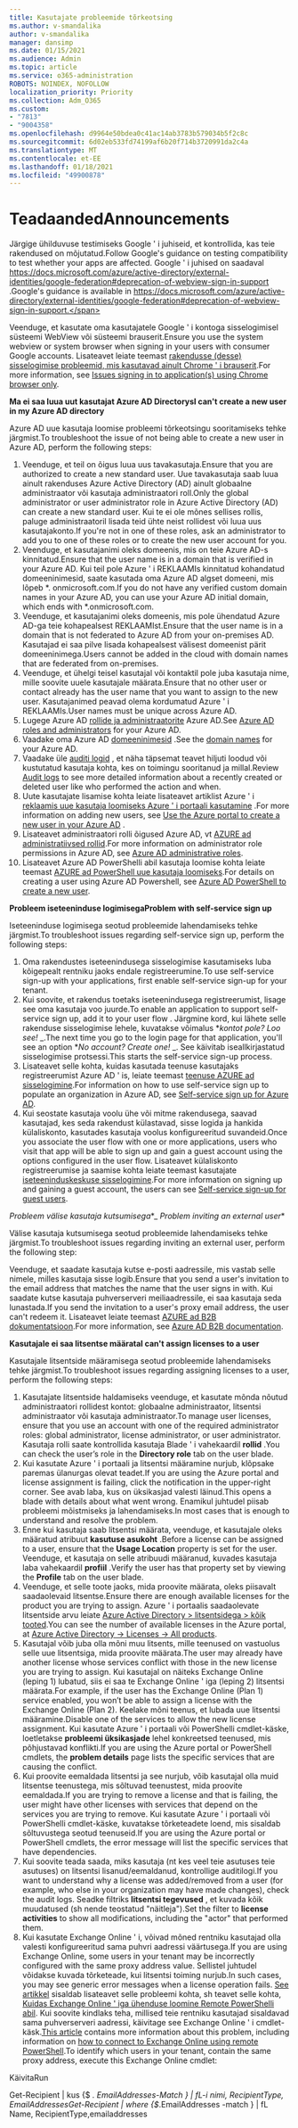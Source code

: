 ```yaml
---
title: Kasutajate probleemide tõrkeotsing
ms.author: v-smandalika
author: v-smandalika
manager: dansimp
ms.date: 01/15/2021
ms.audience: Admin
ms.topic: article
ms.service: o365-administration
ROBOTS: NOINDEX, NOFOLLOW
localization_priority: Priority
ms.collection: Adm_O365
ms.custom:
- "7813"
- "9004358"
ms.openlocfilehash: d9964e50bdea0c41ac14ab3783b579034b5f2c8c
ms.sourcegitcommit: 6d02eb533fd74199af6b20f714b3720991da2c4a
ms.translationtype: MT
ms.contentlocale: et-EE
ms.lasthandoff: 01/18/2021
ms.locfileid: "49900878"
---
```

# <a name="announcements"></a><span data-ttu-id="7dd46-102">Teadaanded</span><span class="sxs-lookup"><span data-stu-id="7dd46-102">Announcements</span></span>

<span data-ttu-id="7dd46-103">Järgige ühilduvuse testimiseks Google ' i juhiseid, et kontrollida, kas teie rakendused on mõjutatud.</span><span class="sxs-lookup"><span data-stu-id="7dd46-103">Follow Google's guidance on testing compatibility to test whether your apps are affected.</span></span> <span data-ttu-id="7dd46-104">Google ' i juhised on saadaval https://docs.microsoft.com/azure/active-directory/external-identities/google-federation#deprecation-of-webview-sign-in-support .</span><span class="sxs-lookup"><span data-stu-id="7dd46-104">Google's guidance is available in https://docs.microsoft.com/azure/active-directory/external-identities/google-federation#deprecation-of-webview-sign-in-support.</span></span>

<span data-ttu-id="7dd46-105">Veenduge, et kasutate oma kasutajatele Google ' i kontoga sisselogimisel süsteemi WebView või süsteemi brauserit.</span><span class="sxs-lookup"><span data-stu-id="7dd46-105">Ensure you use the system webview or system browser when signing in your users with consumer Google accounts.</span></span> <span data-ttu-id="7dd46-106">Lisateavet leiate teemast [rakendusse (desse) sisselogimise probleemid, mis kasutavad ainult Chrome ' i brauserit](https://docs.microsoft.com/office365/troubleshoot/miscellaneous/chrome-behavior-affects-applications).</span><span class="sxs-lookup"><span data-stu-id="7dd46-106">For more information, see [Issues signing in to application(s) using Chrome browser only](https://docs.microsoft.com/office365/troubleshoot/miscellaneous/chrome-behavior-affects-applications).</span></span>


<span data-ttu-id="7dd46-107">**Ma ei saa luua uut kasutajat Azure AD Directorys**</span><span class="sxs-lookup"><span data-stu-id="7dd46-107">**I can't create a new user in my Azure AD directory**</span></span>

<span data-ttu-id="7dd46-108">Azure AD uue kasutaja loomise probleemi tõrkeotsingu sooritamiseks tehke järgmist.</span><span class="sxs-lookup"><span data-stu-id="7dd46-108">To troubleshoot the issue of not being able to create a new user in Azure AD, perform the following steps:</span></span>

1. <span data-ttu-id="7dd46-109">Veenduge, et teil on õigus luua uus tavakasutaja.</span><span class="sxs-lookup"><span data-stu-id="7dd46-109">Ensure that you are authorized to create a new standard user.</span></span> <span data-ttu-id="7dd46-110">Uue tavakasutaja saab luua ainult rakenduses Azure Active Directory (AD) ainult globaalne administraator või kasutaja administraatori roll.</span><span class="sxs-lookup"><span data-stu-id="7dd46-110">Only the global administrator or user administrator role in Azure Active Directory (AD) can create a new standard user.</span></span> <span data-ttu-id="7dd46-111">Kui te ei ole mõnes sellises rollis, paluge administraatoril lisada teid ühte neist rollidest või luua uus kasutajakonto.</span><span class="sxs-lookup"><span data-stu-id="7dd46-111">If you're not in one of these roles, ask an administrator to add you to one of these roles or to create the new user account for you.</span></span>
2. <span data-ttu-id="7dd46-112">Veenduge, et kasutajanimi oleks domeenis, mis on teie Azure AD-s kinnitatud.</span><span class="sxs-lookup"><span data-stu-id="7dd46-112">Ensure that the user name is in a domain that is verified in your Azure AD.</span></span> <span data-ttu-id="7dd46-113">Kui teil pole Azure ' i REKLAAMIs kinnitatud kohandatud domeeninimesid, saate kasutada oma Azure AD algset domeeni, mis lõpeb \*. onmicrosoft.com.</span><span class="sxs-lookup"><span data-stu-id="7dd46-113">If you do not have any verified custom domain names in your Azure AD, you can use your Azure AD initial domain, which ends with \*.onmicrosoft.com.</span></span>
3. <span data-ttu-id="7dd46-114">Veenduge, et kasutajanimi oleks domeenis, mis pole ühendatud Azure AD-ga teie kohapealsest REKLAAMIst.</span><span class="sxs-lookup"><span data-stu-id="7dd46-114">Ensure that the user name is in a domain that is not federated to Azure AD from your on-premises AD.</span></span> <span data-ttu-id="7dd46-115">Kasutajad ei saa pilve lisada kohapealsest välisest domeenist pärit domeeninimega.</span><span class="sxs-lookup"><span data-stu-id="7dd46-115">Users cannot be added in the cloud with domain names that are federated from on-premises.</span></span>
4. <span data-ttu-id="7dd46-116">Veenduge, et ühelgi teisel kasutajal või kontaktil pole juba kasutaja nime, mille soovite uuele kasutajale määrata.</span><span class="sxs-lookup"><span data-stu-id="7dd46-116">Ensure that no other user or contact already has the user name that you want to assign to the new user.</span></span> <span data-ttu-id="7dd46-117">Kasutajanimed peavad olema kordumatud Azure ' i REKLAAMIs.</span><span class="sxs-lookup"><span data-stu-id="7dd46-117">User names must be unique across Azure AD.</span></span>
5. <span data-ttu-id="7dd46-118">Lugege Azure AD [rollide ja administraatorite](https://ms.portal.azure.com/#blade/Microsoft_AAD_IAM/ActiveDirectoryMenuBlade/RolesAndAdministrators) Azure AD.</span><span class="sxs-lookup"><span data-stu-id="7dd46-118">See [Azure AD roles and administrators](https://ms.portal.azure.com/#blade/Microsoft_AAD_IAM/ActiveDirectoryMenuBlade/RolesAndAdministrators) for your Azure AD.</span></span>
6. <span data-ttu-id="7dd46-119">Vaadake oma Azure AD [domeeninimesid](https://ms.portal.azure.com/#blade/Microsoft_AAD_IAM/ActiveDirectoryMenuBlade/Domains) .</span><span class="sxs-lookup"><span data-stu-id="7dd46-119">See the [domain names](https://ms.portal.azure.com/#blade/Microsoft_AAD_IAM/ActiveDirectoryMenuBlade/Domains) for your Azure AD.</span></span>
7. <span data-ttu-id="7dd46-120">Vaadake üle [auditi logid](https://ms.portal.azure.com/#blade/Microsoft_AAD_IAM/ActiveDirectoryMenuBlade/Audit) , et näha täpsemat teavet hiljuti loodud või kustutatud kasutaja kohta, kes on toimingu sooritanud ja millal.</span><span class="sxs-lookup"><span data-stu-id="7dd46-120">Review [Audit logs](https://ms.portal.azure.com/#blade/Microsoft_AAD_IAM/ActiveDirectoryMenuBlade/Audit) to see more detailed information about a recently created or deleted user like who performed the action and when.</span></span>
8. <span data-ttu-id="7dd46-121">Uute kasutajate lisamise kohta leiate lisateavet artiklist Azure ' i [reklaamis uue kasutaja loomiseks Azure ' i portaali kasutamine](https://docs.microsoft.com/azure/active-directory/fundamentals/add-users-azure-active-directory) .</span><span class="sxs-lookup"><span data-stu-id="7dd46-121">For more information on adding new users, see [Use the Azure portal to create a new user in your Azure AD](https://docs.microsoft.com/azure/active-directory/fundamentals/add-users-azure-active-directory) .</span></span>
9. <span data-ttu-id="7dd46-122">Lisateavet administraatori rolli õigused Azure AD, vt [AZURE ad administratiivsed rollid](https://docs.microsoft.com/azure/active-directory/roles/permissions-reference).</span><span class="sxs-lookup"><span data-stu-id="7dd46-122">For more information on administrator role permissions in Azure AD, see [Azure AD administrative roles](https://docs.microsoft.com/azure/active-directory/roles/permissions-reference).</span></span>
10. <span data-ttu-id="7dd46-123">Lisateavet Azure AD PowerShelli abil kasutaja loomise kohta leiate teemast [AZURE ad PowerShell uue kasutaja loomiseks](https://docs.microsoft.com/powershell/module/azuread/new-azureaduser).</span><span class="sxs-lookup"><span data-stu-id="7dd46-123">For details on creating a user using Azure AD Powershell, see [Azure AD PowerShell to create a new user](https://docs.microsoft.com/powershell/module/azuread/new-azureaduser).</span></span>

<span data-ttu-id="7dd46-124">**Probleem iseteeninduse logimisega**</span><span class="sxs-lookup"><span data-stu-id="7dd46-124">**Problem with self-service sign up**</span></span>

<span data-ttu-id="7dd46-125">Iseteeninduse logimisega seotud probleemide lahendamiseks tehke järgmist.</span><span class="sxs-lookup"><span data-stu-id="7dd46-125">To troubleshoot issues regarding self-service sign up, perform the following steps:</span></span>

1. <span data-ttu-id="7dd46-126">Oma rakendustes iseteenindusega sisselogimise kasutamiseks luba kõigepealt rentniku jaoks endale registreerumine.</span><span class="sxs-lookup"><span data-stu-id="7dd46-126">To use self-service sign-up with your applications, first enable self-service sign-up for your tenant.</span></span> 
2. <span data-ttu-id="7dd46-127">Kui soovite, et rakendus toetaks iseteenindusega registreerumist, lisage see oma kasutaja voo juurde.</span><span class="sxs-lookup"><span data-stu-id="7dd46-127">To enable an application to support self-service sign up, add it to your user flow .</span></span> <span data-ttu-id="7dd46-128">Järgmine kord, kui lähete selle rakenduse sisselogimise lehele, kuvatakse võimalus \**_kontot pole? Loo see!_* _.</span><span class="sxs-lookup"><span data-stu-id="7dd46-128">The next time you go to the login page for that application, you'll see an option \**_No account? Create one!_* _.</span></span> <span data-ttu-id="7dd46-129">See käivitab iseallkirjastatud sisselogimise protsessi.</span><span class="sxs-lookup"><span data-stu-id="7dd46-129">This starts the self-service sign-up process.</span></span>
3. <span data-ttu-id="7dd46-130">Lisateavet selle kohta, kuidas kasutada teenuse kasutajaks registreerumist Azure AD ' is, leiate teemast [teenuse AZURE ad sisselogimine](https://docs.microsoft.com/azure/active-directory/enterprise-users/directory-self-service-signup).</span><span class="sxs-lookup"><span data-stu-id="7dd46-130">For information on how to use self-service sign up to populate an organization in Azure AD, see [Self-service sign up for Azure AD](https://docs.microsoft.com/azure/active-directory/enterprise-users/directory-self-service-signup).</span></span>
4. <span data-ttu-id="7dd46-131">Kui seostate kasutaja voolu ühe või mitme rakendusega, saavad kasutajad, kes seda rakendust külastavad, sisse logida ja hankida külaliskonto, kasutades kasutaja voolus konfigureeritud suvandeid.</span><span class="sxs-lookup"><span data-stu-id="7dd46-131">Once you associate the user flow with one or more applications, users who visit that app will be able to sign up and gain a guest account using the options configured in the user flow.</span></span> <span data-ttu-id="7dd46-132">Lisateavet külaliskonto registreerumise ja saamise kohta leiate teemast kasutajate [iseteeninduskeskuse sisselogimine](https://docs.microsoft.com/azure/active-directory/external-identities/self-service-sign-up-user-flow).</span><span class="sxs-lookup"><span data-stu-id="7dd46-132">For more information on signing up and gaining a guest account, the users can see [Self-service sign-up for guest users](https://docs.microsoft.com/azure/active-directory/external-identities/self-service-sign-up-user-flow).</span></span>

<span data-ttu-id="7dd46-133">*Probleem välise kasutaja kutsumisega*\*</span><span class="sxs-lookup"><span data-stu-id="7dd46-133">_ *Problem inviting an external user*\*</span></span>

<span data-ttu-id="7dd46-134">Välise kasutaja kutsumisega seotud probleemide lahendamiseks tehke järgmist.</span><span class="sxs-lookup"><span data-stu-id="7dd46-134">To troubleshoot issues regarding inviting an external user, perform the following step:</span></span>

<span data-ttu-id="7dd46-135">Veenduge, et saadate kasutaja kutse e-posti aadressile, mis vastab selle nimele, milles kasutaja sisse logib.</span><span class="sxs-lookup"><span data-stu-id="7dd46-135">Ensure that you send a user's invitation to the email address that matches the name that the user signs in with.</span></span> <span data-ttu-id="7dd46-136">Kui saadate kutse kasutaja puhverserveri meiliaadressile, ei saa kasutaja seda lunastada.</span><span class="sxs-lookup"><span data-stu-id="7dd46-136">If you send the invitation to a user's proxy email address, the user can't redeem it.</span></span> <span data-ttu-id="7dd46-137">Lisateavet leiate teemast [AZURE ad B2B dokumentatsioon](https://docs.microsoft.com/azure/active-directory/external-identities/).</span><span class="sxs-lookup"><span data-stu-id="7dd46-137">For more information, see [Azure AD B2B documentation](https://docs.microsoft.com/azure/active-directory/external-identities/).</span></span>

<span data-ttu-id="7dd46-138">**Kasutajale ei saa litsentse määrata**</span><span class="sxs-lookup"><span data-stu-id="7dd46-138">**I can't assign licenses to a user**</span></span>

<span data-ttu-id="7dd46-139">Kasutajale litsentside määramisega seotud probleemide lahendamiseks tehke järgmist.</span><span class="sxs-lookup"><span data-stu-id="7dd46-139">To troubleshoot issues regarding assigning licenses to a user, perform the following steps:</span></span>

1. <span data-ttu-id="7dd46-140">Kasutajate litsentside haldamiseks veenduge, et kasutate mõnda nõutud administraatori rollidest kontot: globaalne administraator, litsentsi administraator või kasutaja administraator.</span><span class="sxs-lookup"><span data-stu-id="7dd46-140">To manage user licenses, ensure that you use an account with one of the required administrator roles: global administrator, license administrator, or user administrator.</span></span> <span data-ttu-id="7dd46-141">Kasutaja rolli saate kontrollida kasutaja Blade ' i vahekaardil **rollid** .</span><span class="sxs-lookup"><span data-stu-id="7dd46-141">You can check the user’s role in the **Directory role** tab on the user blade.</span></span>
2. <span data-ttu-id="7dd46-142">Kui kasutate Azure ' i portaali ja litsentsi määramine nurjub, klõpsake paremas ülanurgas olevat teadet.</span><span class="sxs-lookup"><span data-stu-id="7dd46-142">If you are using the Azure portal and license assignment is failing, click the notification in the upper-right corner.</span></span> <span data-ttu-id="7dd46-143">See avab laba, kus on üksikasjad valesti läinud.</span><span class="sxs-lookup"><span data-stu-id="7dd46-143">This opens a blade with details about what went wrong.</span></span> <span data-ttu-id="7dd46-144">Enamikul juhtudel piisab probleemi mõistmiseks ja lahendamiseks.</span><span class="sxs-lookup"><span data-stu-id="7dd46-144">In most cases that is enough to understand and resolve the problem.</span></span>
3. <span data-ttu-id="7dd46-145">Enne kui kasutaja saab litsentsi määrata, veenduge, et kasutajale oleks määratud atribuut **kasutuse asukoht** .</span><span class="sxs-lookup"><span data-stu-id="7dd46-145">Before a license can be assigned to a user, ensure that the **Usage Location** property is set for the user.</span></span> <span data-ttu-id="7dd46-146">Veenduge, et kasutaja on selle atribuudi määranud, kuvades kasutaja laba vahekaardil **profiil** .</span><span class="sxs-lookup"><span data-stu-id="7dd46-146">Verify the user has that property set by viewing the **Profile** tab on the user blade.</span></span>
4. <span data-ttu-id="7dd46-147">Veenduge, et selle toote jaoks, mida proovite määrata, oleks piisavalt saadaolevaid litsentse.</span><span class="sxs-lookup"><span data-stu-id="7dd46-147">Ensure there are enough available licenses for the product you are trying to assign.</span></span> <span data-ttu-id="7dd46-148">Azure ' i portaalis saadaolevate litsentside arvu leiate [Azure Active Directory > litsentsidega > kõik tooted](https://ms.portal.azure.com/#blade/Microsoft_AAD_IAM/LicensesMenuBlade/Products).</span><span class="sxs-lookup"><span data-stu-id="7dd46-148">You can see the number of available licenses in the Azure portal, at [Azure Active Directory -> Licenses -> All products](https://ms.portal.azure.com/#blade/Microsoft_AAD_IAM/LicensesMenuBlade/Products).</span></span>
5. <span data-ttu-id="7dd46-149">Kasutajal võib juba olla mõni muu litsents, mille teenused on vastuolus selle uue litsentsiga, mida proovite määrata.</span><span class="sxs-lookup"><span data-stu-id="7dd46-149">The user may already have another license whose services conflict with those in the new license you are trying to assign.</span></span> <span data-ttu-id="7dd46-150">Kui kasutajal on näiteks Exchange Online (leping 1) lubatud, siis ei saa te Exchange Online ' iga (leping 2) litsentsi määrata.</span><span class="sxs-lookup"><span data-stu-id="7dd46-150">For example, if the user has the Exchange Online (Plan 1) service enabled, you won’t be able to assign a license with the Exchange Online (Plan 2).</span></span> <span data-ttu-id="7dd46-151">Keelake mõni teenus, et lubada uue litsentsi määramine.</span><span class="sxs-lookup"><span data-stu-id="7dd46-151">Disable one of the services to allow the new license assignment.</span></span> <span data-ttu-id="7dd46-152">Kui kasutate Azure ' i portaali või PowerShelli cmdlet-käske, loetletakse **probleemi üksikasjade** lehel konkreetsed teenused, mis põhjustavad konflikti.</span><span class="sxs-lookup"><span data-stu-id="7dd46-152">If you are using the Azure portal or PowerShell cmdlets, the **problem details** page lists the specific services that are causing the conflict.</span></span>
6. <span data-ttu-id="7dd46-153">Kui proovite eemaldada litsentsi ja see nurjub, võib kasutajal olla muid litsentse teenustega, mis sõltuvad teenustest, mida proovite eemaldada.</span><span class="sxs-lookup"><span data-stu-id="7dd46-153">If you are trying to remove a license and that is failing, the user might have other licenses with services that depend on the services you are trying to remove.</span></span> <span data-ttu-id="7dd46-154">Kui kasutate Azure ' i portaali või PowerShelli cmdlet-käske, kuvatakse tõrketeadete loend, mis sisaldab sõltuvustega seotud teenuseid.</span><span class="sxs-lookup"><span data-stu-id="7dd46-154">If you are using the Azure portal or PowerShell cmdlets, the error message will list the specific services that have dependencies.</span></span>
7. <span data-ttu-id="7dd46-155">Kui soovite teada saada, miks kasutaja (nt kes veel teie asutuses teie asutuses) on litsentsi lisanud/eemaldanud, kontrollige auditilogi.</span><span class="sxs-lookup"><span data-stu-id="7dd46-155">If you want to understand why a license was added/removed from a user (for example, who else in your organization may have made changes), check the audit logs.</span></span> <span data-ttu-id="7dd46-156">Seadke filtriks **litsentsi tegevused** , et kuvada kõik muudatused (sh nende teostatud "näitleja").</span><span class="sxs-lookup"><span data-stu-id="7dd46-156">Set the filter to **license activities** to show all modifications, including the "actor" that performed them.</span></span>
8. <span data-ttu-id="7dd46-157">Kui kasutate Exchange Online ' i, võivad mõned rentniku kasutajad olla valesti konfigureeritud sama puhvri aadressi väärtusega.</span><span class="sxs-lookup"><span data-stu-id="7dd46-157">If you are using Exchange Online, some users in your tenant may be incorrectly configured with the same proxy address value.</span></span> <span data-ttu-id="7dd46-158">Sellistel juhtudel võidakse kuvada tõrketeade, kui litsentsi toiming nurjub.</span><span class="sxs-lookup"><span data-stu-id="7dd46-158">In such cases, you may see generic error messages when a license operation fails.</span></span> <span data-ttu-id="7dd46-159">[See artikkel](https://docs.microsoft.com/exchange/troubleshoot/administration/proxy-address-being-used) sisaldab lisateavet selle probleemi kohta, sh teavet selle kohta, [Kuidas Exchange Online ' iga ühenduse loomine Remote PowerShelli abil](https://docs.microsoft.com/powershell/exchange/connect-to-exchange-online-powershell). Kui soovite kindlaks teha, millised teie rentniku kasutajad sisaldavad sama puhverserveri aadressi, käivitage see Exchange Online ' i cmdlet-käsk.</span><span class="sxs-lookup"><span data-stu-id="7dd46-159">[This article](https://docs.microsoft.com/exchange/troubleshoot/administration/proxy-address-being-used) contains more information about this problem, including information on [how to connect to Exchange Online using remote PowerShell](https://docs.microsoft.com/powershell/exchange/connect-to-exchange-online-powershell).To identify which users in your tenant, contain the same proxy address, execute this Exchange Online cmdlet:</span></span>

<span data-ttu-id="7dd46-160">Käivita</span><span class="sxs-lookup"><span data-stu-id="7dd46-160">Run</span></span>

<span data-ttu-id="7dd46-161">Get-Recipient | kus {$ _. EmailAddresses-Match <user principal name> } | fL-i nimi, RecipientType, EmailAddresses</span><span class="sxs-lookup"><span data-stu-id="7dd46-161">Get-Recipient | where {$_.EmailAddresses -match <user principal name>} | fL Name, RecipientType,emailaddresses</span></span>





